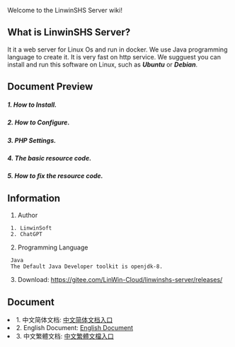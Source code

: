 Welcome to the LinwinSHS Server wiki!

## What is LinwinSHS Server?
It it a web server for Linux Os and run in docker. We use Java programming language to create it. It is very fast on http service. We sugguest you can install and run this software on Linux, such as ***Ubuntu*** or ***Debian***.

## Document Preview
##### 1. How to Install.
##### 2. How to Configure.
##### 3. PHP Settings.
##### 4. The basic resource code.
##### 5. How to fix the resource code.

## Information
1. Author
```
 1. LinwinSoft
 2. ChatGPT
```
2. Programming Language
```
 Java
 The Default Java Developer toolkit is openjdk-8.
```
3. Download: https://gitee.com/LinWin-Cloud/linwinshs-server/releases/

## Document
<li>1. 中文简体文档: <a href='./chinese'>中文简体文档入口</a></li>
<li>2. English Document: <a href='./english'>English Document</a></li>
<li>3. 中文繁體文档: <a href='./chinese_hk'>中文繁體文檔入口</a></li>
